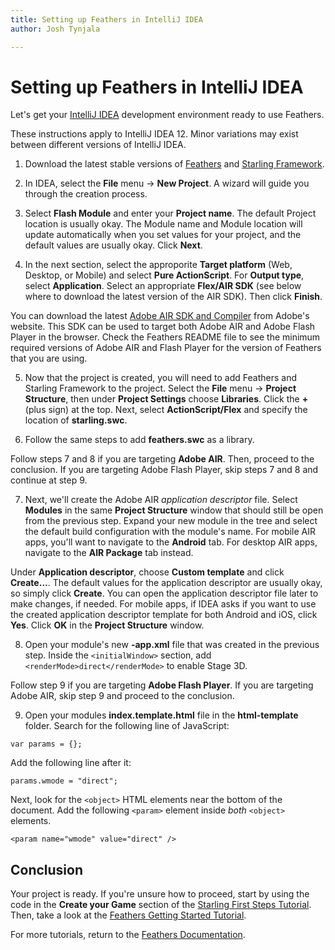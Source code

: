 ```yaml
---
title: Setting up Feathers in IntelliJ IDEA  
author: Josh Tynjala

---
```

# Setting up Feathers in IntelliJ IDEA

Let's get your [IntelliJ IDEA](http://www.jetbrains.com/idea/) development environment ready to use Feathers.

These instructions apply to IntelliJ IDEA 12. Minor variations may exist between different versions of IntelliJ IDEA.

1. Download the latest stable versions of [Feathers](http://feathersui.com/download/) and [Starling Framework](http://gamua.com/starling/download/).

2. In IDEA, select the **File** menu → **New Project**. A wizard will guide you through the creation process.

3. Select **Flash Module** and enter your **Project name**. The default Project location is usually okay. The Module name and Module location will update automatically when you set values for your project, and the default values are usually okay. Click **Next**.

4. In the next section, select the approporite **Target platform** (Web, Desktop, or Mobile) and select **Pure ActionScript**. For **Output type**, select **Application**. Select an appropriate **Flex/AIR SDK** (see below where to download the latest version of the AIR SDK). Then click **Finish**.

You can download the latest [Adobe AIR SDK and Compiler](http://www.adobe.com/devnet/air/air-sdk-download.html) from Adobe's website. This SDK can be used to target both Adobe AIR and Adobe Flash Player in the browser. Check the Feathers README file to see the minimum required versions of Adobe AIR and Flash Player for the version of Feathers that you are using.

5. Now that the project is created, you will need to add Feathers and Starling Framework to the project. Select the **File** menu → **Project Structure**, then under **Project Settings** choose **Libraries**. Click the **+** (plus sign) at the top. Next, select **ActionScript/Flex** and specify the location of **starling.swc**.

6. Follow the same steps to add **feathers.swc** as a library.

Follow steps 7 and 8 if you are targeting **Adobe AIR**. Then, proceed to the conclusion. If you are targeting Adobe Flash Player, skip steps 7 and 8 and continue at step 9.

7. Next, we'll create the Adobe AIR *application descriptor* file. Select **Modules** in the same **Project Structure** window that should still be open from the previous step. Expand your new module in the tree and select the default build configuration with the module's name. For mobile AIR apps, you'll want to navigate to the **Android** tab. For desktop AIR apps, navigate to the **AIR Package** tab instead.

Under **Application descriptor**, choose **Custom template** and click **Create…**. The default values for the application descriptor are usually okay, so simply click **Create**. You can open the application descriptor file later to make changes, if needed. For mobile apps, if IDEA asks if you want to use the created application descriptor template for both Android and iOS, click **Yes**. Click **OK** in the **Project Structure** window.

8. Open your module's new **-app.xml** file that was created in the previous step. Inside the `<initialWindow>` section, add `<renderMode>direct</renderMode>` to enable Stage 3D.

Follow step 9 if you are targeting **Adobe Flash Player**. If you are targeting Adobe AIR, skip step 9 and proceed to the conclusion.

9. Open your modules **index.template.html** file in the **html-template** folder. Search for the following line of JavaScript:

``` code
var params = {};
```

Add the following line after it:

``` code
params.wmode = "direct";
```

Next, look for the `<object>` HTML elements near the bottom of the document. Add the following `<param>` element inside *both* `<object>` elements.

``` code
<param name="wmode" value="direct" />
```

## Conclusion

Your project is ready. If you're unsure how to proceed, start by using the code in the **Create your Game** section of the [Starling First Steps Tutorial](http://gamua.com/starling/first-steps/). Then, take a look at the [Feathers Getting Started Tutorial](getting-started.html).

For more tutorials, return to the [Feathers Documentation](index.html).


